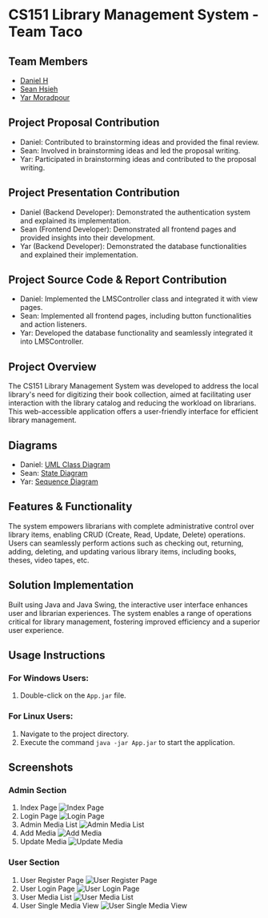 # CS151 Library Management System - Team Taco

## Team Members

- [Daniel H](class-diagram.pdf)
- [Sean Hsieh](https://github.com/ShangchenHsieh)
- [Yar Moradpour](https://github.com/khmorad)

## Project Proposal Contribution

- Daniel: Contributed to brainstorming ideas and provided the final review.
- Sean: Involved in brainstorming ideas and led the proposal writing.
- Yar: Participated in brainstorming ideas and contributed to the proposal writing.

## Project Presentation Contribution

- Daniel (Backend Developer): Demonstrated the authentication system and explained its implementation.
- Sean (Frontend Developer): Demonstrated all frontend pages and provided insights into their development.
- Yar (Backend Developer): Demonstrated the database functionalities and explained their implementation.

## Project Source Code & Report Contribution

- Daniel: Implemented the LMSController class and integrated it with view pages.
- Sean: Implemented all frontend pages, including button functionalities and action listeners.
- Yar: Developed the database functionality and seamlessly integrated it into LMSController.

## Project Overview

The CS151 Library Management System was developed to address the local library's need for digitizing their book collection, aimed at facilitating user interaction with the library catalog and reducing the workload on librarians. This web-accessible application offers a user-friendly interface for efficient library management.

## Diagrams

- Daniel: [UML Class Diagram](/diagrams/class-diagram.pdf)
- Sean: [State Diagram](/diagrams/state-diagram.pdf)
- Yar: [Sequence Diagram](/diagrams/sequential-diagram.pdf)

## Features & Functionality

The system empowers librarians with complete administrative control over library items, enabling CRUD (Create, Read, Update, Delete) operations. Users can seamlessly perform actions such as checking out, returning, adding, deleting, and updating various library items, including books, theses, video tapes, etc.

## Solution Implementation

Built using Java and Java Swing, the interactive user interface enhances user and librarian experiences. The system enables a range of operations critical for library management, fostering improved efficiency and a superior user experience.

## Usage Instructions

### For Windows Users:

1. Double-click on the `App.jar` file.

### For Linux Users:

1. Navigate to the project directory.
2. Execute the command `java -jar App.jar` to start the application.

## Screenshots

### Admin Section

1. Index Page
   ![Index Page](/project-report/image.png)
2. Login Page
   ![Login Page](/project-report/image-1.png)
3. Admin Media List
   ![Admin Media List](/project-report/image-2.png)
4. Add Media
   ![Add Media](/project-report/image-3.png)
5. Update Media
   ![Update Media](/project-report/image-4.png)

### User Section

1. User Register Page
   ![User Register Page](/project-report/image-5.png)
2. User Login Page
   ![User Login Page](/project-report/image-6.png)
3. User Media List
   ![User Media List](/project-report/image-7.png)
4. User Single Media View
   ![User Single Media View](/project-report/image-8.png)
